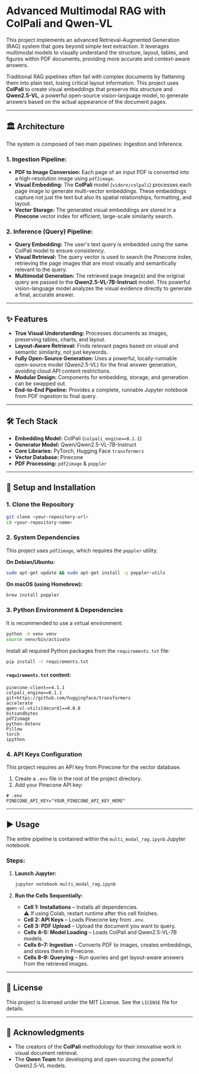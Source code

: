 
# Advanced Multimodal RAG with ColPali and Qwen-VL

This project implements an advanced Retrieval-Augmented Generation (RAG) system that goes beyond simple text extraction. It leverages multimodal models to visually understand the structure, layout, tables, and figures within PDF documents, providing more accurate and context-aware answers.

Traditional RAG pipelines often fail with complex documents by flattening them into plain text, losing critical layout information. This project uses **ColPali** to create visual embeddings that preserve this structure and **Qwen2.5-VL**, a powerful open-source vision-language model, to generate answers based on the actual appearance of the document pages.

---

## 🏛️ Architecture

The system is composed of two main pipelines: Ingestion and Inference.

### 1. Ingestion Pipeline:
- **PDF to Image Conversion:** Each page of an input PDF is converted into a high-resolution image using `pdf2image`.
- **Visual Embedding:** The **ColPali** model (`vidore/colpali`) processes each page image to generate multi-vector embeddings. These embeddings capture not just the text but also its spatial relationships, formatting, and layout.
- **Vector Storage:** The generated visual embeddings are stored in a **Pinecone** vector index for efficient, large-scale similarity search.

### 2. Inference (Query) Pipeline:
- **Query Embedding:** The user's text query is embedded using the same ColPali model to ensure consistency.
- **Visual Retrieval:** The query vector is used to search the Pinecone index, retrieving the page images that are most visually and semantically relevant to the query.
- **Multimodal Generation:** The retrieved page image(s) and the original query are passed to the **Qwen2.5-VL-7B-Instruct** model. This powerful vision-language model analyzes the visual evidence directly to generate a final, accurate answer.

---

## ✨ Features

- **True Visual Understanding:** Processes documents as images, preserving tables, charts, and layout.
- **Layout-Aware Retrieval:** Finds relevant pages based on visual and semantic similarity, not just keywords.
- **Fully Open-Source Generation:** Uses a powerful, locally-runnable open-source model (Qwen2.5-VL) for the final answer generation, avoiding cloud API content restrictions.
- **Modular Design:** Components for embedding, storage, and generation can be swapped out.
- **End-to-End Pipeline:** Provides a complete, runnable Jupyter notebook from PDF ingestion to final query.

---

## 🛠️ Tech Stack

- **Embedding Model:** ColPali (`colpali_engine==0.1.1`)
- **Generator Model:** Qwen/Qwen2.5-VL-7B-Instruct
- **Core Libraries:** PyTorch, Hugging Face `transformers`
- **Vector Database:** Pinecone
- **PDF Processing:** `pdf2image` & `poppler`

---

## 🚀 Setup and Installation

### 1. Clone the Repository

```bash
git clone <your-repository-url>
cd <your-repository-name>
```

### 2. System Dependencies

This project uses `pdf2image`, which requires the `poppler` utility.

**On Debian/Ubuntu:**
```bash
sudo apt-get update && sudo apt-get install -y poppler-utils
```

**On macOS (using Homebrew):**
```bash
brew install poppler
```

### 3. Python Environment & Dependencies

It is recommended to use a virtual environment:

```bash
python -m venv venv
source venv/bin/activate
```

Install all required Python packages from the `requirements.txt` file:

```bash
pip install -r requirements.txt
```

#### `requirements.txt` content:
```
pinecone-client==4.1.1
colpali_engine==0.1.1
git+https://github.com/huggingface/transformers
accelerate
qwen-vl-utils[decord]==0.0.8
bitsandbytes
pdf2image
python-dotenv
Pillow
torch
ipython
```

### 4. API Keys Configuration

This project requires an API key from Pinecone for the vector database.

1. Create a `.env` file in the root of the project directory.
2. Add your Pinecone API key:

```env
# .env
PINECONE_API_KEY="YOUR_PINECONE_API_KEY_HERE"
```

---

## ▶️ Usage

The entire pipeline is contained within the `multi_modal_rag.ipynb` Jupyter notebook.

### Steps:

1. **Launch Jupyter:**
    ```bash
    jupyter notebook multi_modal_rag.ipynb
    ```

2. **Run the Cells Sequentially:**
    - **Cell 1: Installations** – Installs all dependencies.  
      ⚠️ If using Colab, restart runtime after this cell finishes.
    - **Cell 2: API Keys** – Loads Pinecone key from `.env`.
    - **Cell 3: PDF Upload** – Upload the document you want to query.
    - **Cells 4–5: Model Loading** – Loads ColPali and Qwen2.5-VL-7B models.
    - **Cells 6–7: Ingestion** – Converts PDF to images, creates embeddings, and stores them in Pinecone.
    - **Cells 8–9: Querying** – Run queries and get layout-aware answers from the retrieved images.

---

## 📜 License

This project is licensed under the MIT License. See the `LICENSE` file for details.

---

## 🙏 Acknowledgments

- The creators of the **ColPali** methodology for their innovative work in visual document retrieval.
- The **Qwen Team** for developing and open-sourcing the powerful Qwen2.5-VL models.
